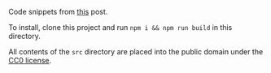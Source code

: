 Code snippets from [this](https://medium.com/@JosephJnk/what-is-higher-kinded-polymorphism-6fb2bff183f9) post.

To install, clone this project and run `npm i && npm run build` in this directory.

All contents of the `src` directory are placed into the public domain under the [CC0 license](https://creativecommons.org/share-your-work/public-domain/cc0/).
